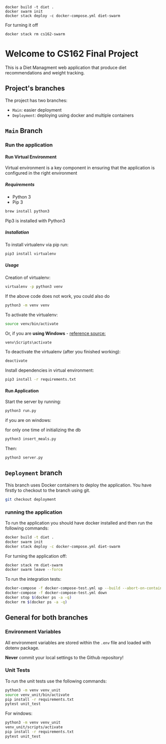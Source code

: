 ```
docker build -t diet .
docker swarm init
docker stack deploy -c docker-compose.yml diet-swarm
```
For turning it off
```
docker stack rm cs162-swarm
```
# Welcome to CS162 Final Project

This is a Diet Managment web application that produce diet recommendations and weight tracking.

## Project's branches

The project has two branches:

- `Main`: easier deployment
- `Deployment`: deploying using docker and multiple containers

## `Main` Branch
### Run the application
#### Run Virtual Environment

Virtual environment is a key component in ensuring that the application is configured in the right environment

##### Requirements

- Python 3
- Pip 3

```bash
brew install python3
```

Pip3 is installed with Python3

##### Installation

To install virtualenv via pip run:

```bash
pip3 install virtualenv
```

##### Usage

Creation of virtualenv:

```bash
virtualenv -p python3 venv
```

If the above code does not work, you could also do

```bash
python3 -m venv venv
```

To activate the virtualenv:

```bash
source venv/bin/activate
```

Or, if you are **using Windows** - [reference source:](https://stackoverflow.com/questions/8921188/issue-with-virtualenv-cannot-activate)

```bash
venv\Scripts\activate
```

To deactivate the virtualenv (after you finished working):

```bash
deactivate
```

Install dependencies in virtual environment:

```bash
pip3 install -r requirements.txt
```

#### Run Application

Start the server by running:

```bash
python3 run.py
```

if you are on windows:

for only one time of initializing the db

```bash
python3 insert_meals.py
```

Then:

```bash
python3 server.py
```

## `Deployment` branch

This branch uses Docker containers to deploy the application. You have firstly to checkout to the branch using git.

```bash
git checkout deployment
```

### running the application

To run the application you should have docker installed and then run the following commands:

```bash
docker build -t diet .
docker swarm init
docker stack deploy -c docker-compose.yml diet-swarm
```

For turning the application off:

```bash
docker stack rm diet-swarm
docker swarm leave --force
```

To run the integration tests:

```bash
docker-compose -f docker-compose-test.yml up --build --abort-on-container-exit test
docker-compose -f docker-compose-test.yml down
docker stop $(docker ps -a -q)
docker rm $(docker ps -a -q)
```

## General for both branches

### Environment Variables

All environment variables are stored within the `.env` file and loaded with dotenv package.

**Never** commit your local settings to the Github repository!

### Unit Tests

To run the unit tests use the following commands:

```bash
python3 -m venv venv_unit
source venv_unit/bin/activate
pip install -r requirements.txt
pytest unit_test
```

For windows:

```bash
python3 -m venv venv_unit
venv_unit/scripts/activate
pip install -r requirements.txt
pytest unit_test
```

